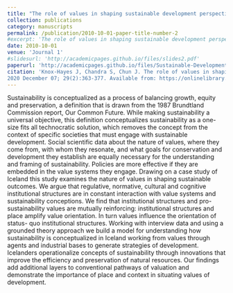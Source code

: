```yaml
---
title: "The role of values in shaping sustainable development perspectives and outcomes: A case study of Iceland"
collection: publications
category: manuscripts
permalink: /publication/2010-10-01-paper-title-number-2
#excerpt: 'The role of values in shaping sustainable development perspectives and outcomes: A case study of Iceland.'
date: 2010-10-01
venue: 'Journal 1'
#slidesurl: 'http://academicpages.github.io/files/slides2.pdf'
paperurl: 'http://academicpages.github.io/files/Sustainable-Development-Article.pdf'
citation: 'Knox‐Hayes J, Chandra S, Chun J. The role of values in shaping sustainable development perspectives and outcomes: A case study of Iceland. Sustainable Development.
2020 December 07; 29(2):363-377. Available from: https://onlinelibrary.wiley.com/doi/10.1002/sd.2152 DOI: 10.1002/sd.2152'
---
```


Sustainability is conceptualized as a process of balancing growth, equity and preservation, a definition that is drawn from the 1987 Brundtland Commission report, Our Common Future. While making sustainability a universal objective, this definition conceptualizes sustainability as a one-size fits all technocratic solution, which removes the concept from the context of specific societies that must engage with sustainable development. Social scientific data about the nature of values, where they come from, with whom they resonate, and what goals for conservation and development they establish are equally necessary for the understanding and framing of sustainability. Policies are more effective if they are embedded in the value systems they engage. Drawing on a case study of Iceland this study examines the nature of values in shaping sustainable outcomes. We argue that regulative, normative, cultural and cognitive institutional structures are in constant interaction with value systems and sustainability conceptions. We find that institutional structures and pro-sustainability values are mutually reinforcing: institutional structures and place amplify value orientation. In turn values influence the orientation of status- quo institutional structures. Working with interview data and using a grounded theory approach we build a model for understanding how sustainability is conceptualized in Iceland working from values through agents and industrial bases to generate strategies of development. Icelanders operationalize concepts of sustainability through innovations that improve the efficiency and preservation of natural resources. Our findings add additional layers to conventional pathways of valuation and demonstrate the importance of place and context in situating values of development.
